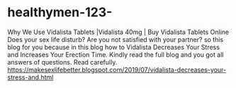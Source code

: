 # healthymen-123-
Why We Use Vidalista Tablets |Vidalista 40mg | Buy Vidalista Tablets Online 
Does your sex life disturb? Are you not satisfied with your partner? so this blog for you because in this blog how to Vidalista Decreases Your Stress and Increases Your Erection Time. Kindly read the full blog and you got all answers of questions. Read carefully.   
https://makesexlifebetter.blogspot.com/2019/07/vidalista-decreases-your-stress-and.html
